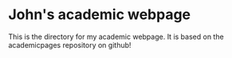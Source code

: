 # John's academic webpage

This is the directory for my academic webpage. It is based on the academicpages repository on github!